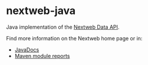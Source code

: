 nextweb-java
============

Java implementation of the [Nextweb Data API](http://nextweb.io).

Find more information on the Nextweb home page or in:

- [JavaDocs](http://modules.appjangle.com/nextweb-java/latest/apidocs/index.html)
- [Maven module reports](http://modules.appjangle.com/nextweb-java/latest/project-reports.html)

